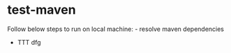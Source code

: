 # test-maven

Follow below steps to run on local machine: <incomplete>
	- resolve maven dependencies
  - TTT
dfg
